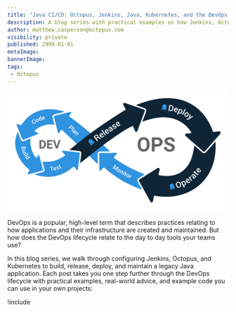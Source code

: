 ```yaml
---
title: "Java CI/CD: Octopus, Jenkins, Java, Kubernetes, and the DevOps lifecycle"
description: A blog series with practical examples on how Jenkins, Octopus, and Kubernetes fit into the DevOps lifecycle.
author: matthew.casperson@octopus.com
visibility: private
published: 2999-01-01
metaImage: 
bannerImage: 
tags:
 - Octopus
---
```


![](devops.svg "width=300")

DevOps is a popular, high-level term that describes practices relating to how applications and their infrastructure are created and maintained. But how does the DevOps lifecycle relate to the day to day tools your teams use?

In this blog series, we walk through configuring Jenkins, Octopus, and Kubernetes to build, release, deploy, and maintain a legacy Java application. Each post takes you one step further through the DevOps lifecycle with practical examples, real-world advice, and example code you can use in your own projects:

!include <java-ci-cd-toc>
